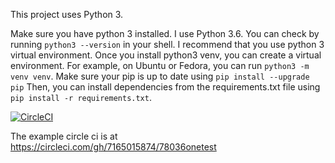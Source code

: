 This project uses Python 3.

Make sure you have python 3 installed.
I use Python 3.6.
You can check by running `python3 --version` in your shell.
I recommend that you use python 3 virtual environment.
Once you install python3 venv, you can create a virtual environment.
For example, on Ubuntu or Fedora, you can run `python3 -m venv venv`.
Make sure your pip is up to date using `pip install --upgrade pip`
Then, you can install dependencies from the requirements.txt file using `pip install -r requirements.txt`.


[![CircleCI](https://circleci.com/gh/7165015874/78036onetest.svg?style=svg)](https://circleci.com/gh/7165015874/78036onetest)

The example circle ci is at https://circleci.com/gh/7165015874/78036onetest

